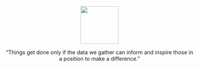 <div id="header" align="center">
  <img src="https://files.catbox.moe/2wyoou.png" width="100"/>
  <p font-style="italic">“Things get done only if the data we gather can inform and inspire those in a position to make a difference.”</p>
</div>
